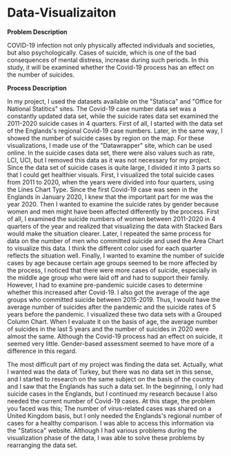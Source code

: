 # Data-Visualizaiton
<B>Problem Description</B>

COVID-19 infection not only physically affected individuals and societies, but also psychologically. Cases of suicide, which is one of the bad consequences of mental distress, increase during such periods. In this study, it will be examined whether the Covid-19 process has an effect on the number of suicides.

<B>Process Description</B>

In my project, I used the datasets available on the "Statisca" and "Office for National Statitics" sites. The Covid-19 case number data set was a constantly updated data set, while the suicide rates data set examined the 2011-2020 suicide cases in 4 quarters. First of all, I started with the data set of the Englands's regional Covid-19 case numbers. Later, in the same way, I showed the number of suicide cases by region on the map. For these visualizations, I made use of the "Datawrapper" site, which can be used online. In the suicide cases data set, there were also values such as rate, LCI, UCI, but I removed this data as it was not necessary for my project. Since the data set of suicide cases is quite large, I divided it into 3 parts so that I could get healthier visuals. First, I visualized the total suicide cases from 2011 to 2020, when the years were divided into four quarters, using the Lines Chart Type. Since the first Covid-19 case was seen in the Englands in January 2020, I knew that the important part for me was the year 2020. Then I wanted to examine the suicide rates by gender because women and men might have been affected differently by the process. First of all, I examined the suicide numbers of women between 2011-2020 in 4 quarters of the year and realized that visualizing the data with Stacked Bars would make the situation clearer. Later, I repeated the same process for data on the number of men who committed suicide and used the Area Chart to visualize this data. I think the different color used for each quarter reflects the situation well. Finally, I wanted to examine the number of suicide cases by age because certain age groups seemed to be more affected by the process, I noticed that there were more cases of suicide, especially in the middle age group who were laid off and had to support their family. However, I had to examine pre-pandemic suicide cases to determine whether this increased after Covid-19. I also got the average of the age groups who committed suicide between 2015-2019. Thus, I would have the average number of suicides after the pandemic and the suicide rates of 5 years before the pandemic. I visualized these two data sets with a Grouped Column Chart. When I evaluate it on the basis of age, the average number of suicides in the last 5 years and the number of suicides in 2020 were almost the same. Although the Covid-19 process had an effect on suicide, it seemed very little. Gender-based assessment seemed to have more of a difference in this regard.<br />

The most difficult part of my project was finding the data set. Actually, what I wanted was the data of Turkey, but there was no data set in this sense, and I started to research on the same subject on the basis of the country and I saw that the Englands has such a data set. In the beginning, I only had suicide cases in the Englands, but I continued my research because I also needed the current number of Covid-19 cases. At this stage, the problem you faced was this; The number of virus-related cases was shared on a United Kingdom basis, but I only needed the Englands's regional number of cases for a healthy comparison. I was able to access this information via the "Statisca" website. Although I had various problems during the visualization phase of the data, I was able to solve these problems by rearranging the data set.
